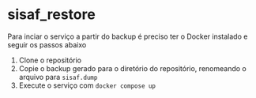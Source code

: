 # sisaf_restore

Para inciar o serviço a partir do backup é preciso ter o Docker instalado e
seguir os passos abaixo

1. Clone o repositório
2. Copie o backup gerado para o diretório do repositório, renomeando o arquivo para `sisaf.dump`
3. Execute o serviço com `docker compose up`
